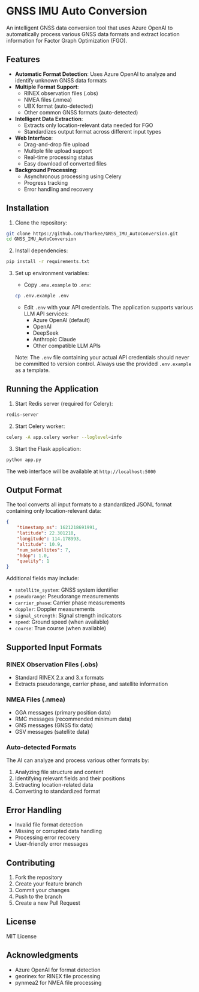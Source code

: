 # GNSS IMU Auto Conversion

An intelligent GNSS data conversion tool that uses Azure OpenAI to automatically process various GNSS data formats and extract location information for Factor Graph Optimization (FGO).

## Features

- **Automatic Format Detection**: Uses Azure OpenAI to analyze and identify unknown GNSS data formats
- **Multiple Format Support**:
  - RINEX observation files (.obs)
  - NMEA files (.nmea)
  - UBX format (auto-detected)
  - Other common GNSS formats (auto-detected)
- **Intelligent Data Extraction**:
  - Extracts only location-relevant data needed for FGO
  - Standardizes output format across different input types
- **Web Interface**:
  - Drag-and-drop file upload
  - Multiple file upload support
  - Real-time processing status
  - Easy download of converted files
- **Background Processing**:
  - Asynchronous processing using Celery
  - Progress tracking
  - Error handling and recovery

## Installation

1. Clone the repository:
```bash
git clone https://github.com/Thorkee/GNSS_IMU_AutoConversion.git
cd GNSS_IMU_AutoConversion
```

2. Install dependencies:
```bash
pip install -r requirements.txt
```

3. Set up environment variables:
   - Copy `.env.example` to `.env`:
   ```bash
   cp .env.example .env
   ```
   - Edit `.env` with your API credentials. The application supports various LLM API services:
     - Azure OpenAI (default)
     - OpenAI
     - DeepSeek
     - Anthropic Claude
     - Other compatible LLM APIs

   Note: The `.env` file containing your actual API credentials should never be committed to version control.
   Always use the provided `.env.example` as a template.

## Running the Application

1. Start Redis server (required for Celery):
```bash
redis-server
```

2. Start Celery worker:
```bash
celery -A app.celery worker --loglevel=info
```

3. Start the Flask application:
```bash
python app.py
```

The web interface will be available at `http://localhost:5000`

## Output Format

The tool converts all input formats to a standardized JSONL format containing only location-relevant data:

```json
{
    "timestamp_ms": 1621218691991,
    "latitude": 22.301210,
    "longitude": 114.178993,
    "altitude": 10.9,
    "num_satellites": 7,
    "hdop": 1.0,
    "quality": 1
}
```

Additional fields may include:
- `satellite_system`: GNSS system identifier
- `pseudorange`: Pseudorange measurements
- `carrier_phase`: Carrier phase measurements
- `doppler`: Doppler measurements
- `signal_strength`: Signal strength indicators
- `speed`: Ground speed (when available)
- `course`: True course (when available)

## Supported Input Formats

### RINEX Observation Files (.obs)
- Standard RINEX 2.x and 3.x formats
- Extracts pseudorange, carrier phase, and satellite information

### NMEA Files (.nmea)
- GGA messages (primary position data)
- RMC messages (recommended minimum data)
- GNS messages (GNSS fix data)
- GSV messages (satellite data)

### Auto-detected Formats
The AI can analyze and process various other formats by:
1. Analyzing file structure and content
2. Identifying relevant fields and their positions
3. Extracting location-related data
4. Converting to standardized format

## Error Handling

- Invalid file format detection
- Missing or corrupted data handling
- Processing error recovery
- User-friendly error messages

## Contributing

1. Fork the repository
2. Create your feature branch
3. Commit your changes
4. Push to the branch
5. Create a new Pull Request

## License

MIT License

## Acknowledgments

- Azure OpenAI for format detection
- georinex for RINEX file processing
- pynmea2 for NMEA file processing
